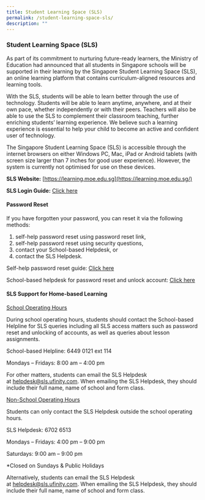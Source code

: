 ```yaml
---
title: Student Learning Space (SLS)
permalink: /student-learning-space-sls/
description: ""
---
```

### Student Learning Space (SLS)

As part of its commitment to nurturing future-ready learners, the Ministry of Education had announced that all students in Singapore schools will be supported in their learning by the Singapore Student Learning Space (SLS), an online learning platform that contains curriculum-aligned resources and learning tools.

With the SLS, students will be able to learn better through the use of technology. Students will be able to learn anytime, anywhere, and at their own pace, whether independently or with their peers. Teachers will also be able to use the SLS to complement their classroom teaching, further enriching students’ learning experience. We believe such a learning experience is essential to help your child to become an active and confident user of technology.

The Singapore Student Learning Space (SLS) is accessible through the internet browsers on either Windows PC, Mac, iPad or Android tablets (with screen size larger than 7 inches for good user experience). However, the system is currently not optimised for use on these devices.

**SLS Website:** [https://learning.moe.edu.sg](https://learning.moe.edu.sg/)

**SLS Login Guide:** [Click here](/files/SLS-Login-Guide.pdf)

#### Password Reset

If you have forgotten your password, you can reset it via the following methods:

1.  self-help password reset using password reset link,
2.  self-help password reset using security questions,
3.  contact your School-based Helpdesk, or
4.  contact the SLS Helpdesk.

Self-help password reset guide: [Click here](/files/Self-help-password-reset-guide.pdf)

School-based helpdesk for password reset and unlock account: [Click here](https://go.gov.sg/ynpwdreset)

#### SLS Support for Home-based Learning

<u>School Operating Hours</u>

During school operating hours, students should contact the School-based Helpline for SLS queries including all SLS access matters such as password reset and unlocking of accounts, as well as queries about lesson assignments.

School-based Helpline: 6449 0121 ext 114

Mondays – Fridays: 8:00 am – 4:00 pm

For other matters, students can email the SLS Helpdesk at [helpdesk@sls.ufinity.com](mailto:helpdesk@sls.ufinity.com). When emailing the SLS Helpdesk, they should include their full name, name of school and form class.

<u>Non-School Operating Hours</u>

Students can only contact the SLS Helpdesk outside the school operating hours.

SLS Helpdesk: 6702 6513

Mondays – Fridays: 4:00 pm – 9:00 pm

Saturdays: 9:00 am – 9:00 pm

\*Closed on Sundays & Public Holidays

Alternatively, students can email the SLS Helpdesk at [helpdesk@sls.ufinity.com](mailto:helpdesk@sls.ufinity.com). When emailing the SLS Helpdesk, they should include their full name, name of school and form class.